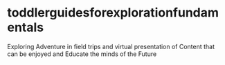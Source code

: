 # toddlerguidesforexplorationfundamentals
Exploring Adventure in field trips and virtual presentation of Content that can be enjoyed and Educate the minds of the Future 
